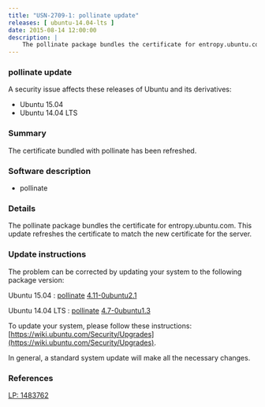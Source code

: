 ```yaml
---
title: "USN-2709-1: pollinate update"
releases: [ ubuntu-14.04-lts ]
date: 2015-08-14 12:00:00
description: |
    The pollinate package bundles the certificate for entropy.ubuntu.com. This update refreshes the certificate to match the new certificate for the server. 
--- 
```

 
### pollinate update

A security issue affects these releases of Ubuntu and its derivatives:

* Ubuntu 15.04
* Ubuntu 14.04 LTS

### Summary

The certificate bundled with pollinate has been refreshed. 

### Software description

* pollinate 

### Details

The pollinate package bundles the certificate for entropy.ubuntu.com. This update refreshes the certificate to match the new certificate for the server. 

### Update instructions

The problem can be corrected by updating your system to the following package version:

Ubuntu 15.04
 : [pollinate](https://launchpad.net/ubuntu/+source/pollinate) <span> [4.11-0ubuntu2.1](https://launchpad.net/ubuntu/+source/pollinate/4.11-0ubuntu2.1) </span> 

Ubuntu 14.04 LTS
 : [pollinate](https://launchpad.net/ubuntu/+source/pollinate) <span> [4.7-0ubuntu1.3](https://launchpad.net/ubuntu/+source/pollinate/4.7-0ubuntu1.3) </span> 

To update your system, please follow these instructions: [https://wiki.ubuntu.com/Security/Upgrades](https://wiki.ubuntu.com/Security/Upgrades).

In general, a standard system update will make all the necessary changes. 

### References

 [LP: 1483762](https://launchpad.net/bugs/1483762)
 
